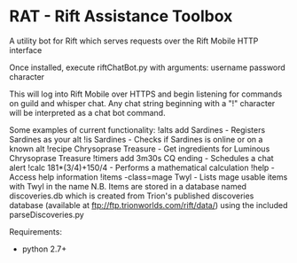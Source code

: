 RAT - Rift Assistance Toolbox
===========

A utility bot for Rift which serves requests over the Rift Mobile HTTP interface

Once installed, execute riftChatBot.py with arguments: username password character

This will log into Rift Mobile over HTTPS and begin listening for commands on guild and whisper chat. Any chat string beginning with a "!" character will be interpreted as a chat bot command.

Some examples of current functionality:
!alts add Sardines           - Registers Sardines as your alt
!is Sardines                 - Checks if Sardines is online or on a known alt
!recipe Chrysoprase Treasure - Get ingredients for Luminous Chrysoprase Treasure
!timers add 3m30s CQ ending  - Schedules a chat alert
!calc 181*(3/4)+150/4        - Performs a mathematical calculation
!help                        - Access help information
!items -class=mage Twyl      - Lists mage usable items with Twyl in the name
	N.B. Items are stored in a database named discoveries.db which is created from Trion's published discoveries database (available at ftp://ftp.trionworlds.com/rift/data/) using the included parseDiscoveries.py  

Requirements:
* python 2.7+
	